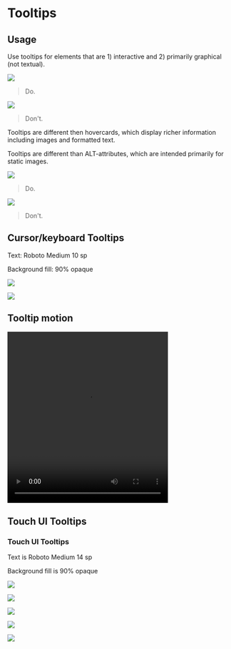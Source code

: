 # Tooltips

## Usage

Use tooltips for elements that are 1) interactive and 2) primarily graphical (not textual).

![](http://material-design.storage.googleapis.com/images/components-tooltips-usage-tooltips_06a_large_xhdpi.png)

> Do.

![](http://material-design.storage.googleapis.com/images/components-tooltips-usage-tooltips_06b_large_xhdpi.png)

> Don't.

Tooltips are different then hovercards, which display richer information including images and formatted text.

Tooltips are different than ALT-attributes, which are intended primarily for static images.

![](http://material-design.storage.googleapis.com/images/components-tooltips-usage-tooltips_13a_large_xhdpi.png)

> Do.

![](http://material-design.storage.googleapis.com/images/components-tooltips-usage-tooltips_13b_large_xhdpi.png)

> Don't.

## Cursor/keyboard Tooltips

Text: Roboto Medium 10 sp

Background fill: 90% opaque

![](http://material-design.storage.googleapis.com/images/components-tooltips-cursorkeyboardtooltips-tooltips_09_large_xhdpi.png)

![](http://material-design.storage.googleapis.com/images/components-tooltips-cursorkeyboardtooltips-tooltips_03_large_xhdpi.png)

## Tooltip motion

<video  width="360" height="384" controls="">
<source src="//material-design.storage.googleapis.com/videos/components-tooltips-cursorkeyboardtooltips-tooltips_005_large_xhdpi.webm" type="video/webm">
<source src="//material-design.storage.googleapis.com/videos/components-tooltips-cursorkeyboardtooltips-tooltips_005_large_xhdpi.mp4" type="video/mp4">
</video>

## Touch UI Tooltips

### Touch UI Tooltips

Text is Roboto Medium 14 sp

Background fill is 90% opaque

![](http://material-design.storage.googleapis.com/images/components-tooltips-touchuitooltips-tooltips_16_large_xhdpi.png)

![](http://material-design.storage.googleapis.com/images/components-tooltips-touchuitooltips-tooltips_15a_large_xhdpi.png)

![](http://material-design.storage.googleapis.com/images/components-tooltips-touchuitooltips-tooltips_15b_large_xhdpi.png)

![](http://material-design.storage.googleapis.com/images/components-tooltips-touchuitooltips-tooltips_19a_large_xhdpi.png)

![](http://material-design.storage.googleapis.com/images/components-tooltips-touchuitooltips-tooltips_19b_large_xhdpi.png)